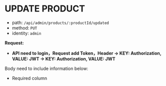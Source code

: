 # UPDATE PRODUCT

- path: `/api/admin/products/:productId/updated`
- method: `PUT`
- identity: `admin`

**Request:**

- **API need to login，Request add Token，Header -> KEY: Authorization, VALUE: JWT -> KEY: Authorization, VALUE: JWT**

Body need to include information below:

- Required column
